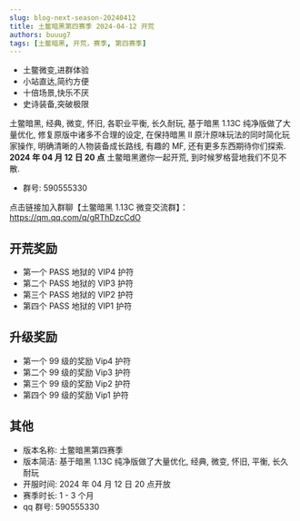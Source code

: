 ```yaml
---
slug: blog-next-season-20240412
title: 土鳖暗黑第四赛季 2024-04-12 开荒
authors: buuug7
tags: [土鳖暗黑, 开荒，赛季, 第四赛季]
---
```


- 土鳖微变,进群体验
- 小站直达,简约方便
- 十倍场景,快乐不厌
- 史诗装备,突破极限

土鳖暗黑, 经典, 微变, 怀旧, 各职业平衡, 长久耐玩, 基于暗黑 1.13C 纯净版做了大量优化, 修复原版中诸多不合理的设定, 在保持暗黑 II 原汁原味玩法的同时简化玩家操作, 明确清晰的人物装备成长路线, 有趣的 MF, 还有更多东西期待你们探索. **2024 年 04 月 12 日 20 点** 土鳖暗黑邀你一起开荒, 到时候罗格营地我们不见不散.

- 群号: 590555330

点击链接加入群聊【土鳖暗黑 1.13C 微变交流群】：https://qm.qq.com/q/gRThDzcCdO

## 开荒奖励

- 第一个 PASS 地狱的 VIP4 护符
- 第二个 PASS 地狱的 VIP3 护符
- 第三个 PASS 地狱的 VIP2 护符
- 第四个 PASS 地狱的 VIP1 护符

## 升级奖励

- 第一个 99 级的奖励 Vip4 护符
- 第二个 99 级的奖励 Vip3 护符
- 第三个 99 级的奖励 Vip2 护符
- 第四个 99 级的奖励 Vip1 护符

## 其他

- 版本名称: 土鳖暗黑第四赛季
- 版本简洁: 基于暗黑 1.13C 纯净版做了大量优化, 经典, 微变, 怀旧, 平衡, 长久耐玩
- 开服时间: 2024 年 04 月 12 日 20 点开放
- 赛季时长: 1 - 3 个月
- qq 群号: 590555330
